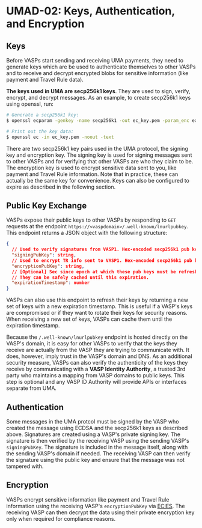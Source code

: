 # UMAD-02: Keys, Authentication, and Encryption

## Keys

Before VASPs start sending and receiving UMA payments, they need to generate keys which are be used to authenticate themselves to other VASPs and to receive and decrypt encrypted blobs for sensitive information (like payment and Travel Rule data).

**The keys used in UMA are secp256k1 keys**. They are used to sign, verify, encrypt, and decrypt messages. As an example, to create secp256k1 keys using openssl, run:

```bash
# Generate a secp256k1 key:
$ openssl ecparam -genkey -name secp256k1 -out ec_key.pem -param_enc explicit

# Print out the key data:
$ openssl ec -in ec_key.pem -noout -text
```

There are two secp256k1 key pairs used in the UMA protocol, the signing key and encryption key. The signing key is used for signing messages sent to other VASPs and for verifying that other VASPs are who they claim to be. The encryption key is used to encrypt sensitive data sent to you, like payment and Travel Rule information. Note that in practice, these can actually be the same key for convenience. Keys can also be configured to expire as described in the following section.

## Public Key Exchange

VASPs expose their public keys to other VASPs by responding to `GET` requests at the endpoint `https://<vaspdomain>/.well-known/lnurlpubkey`. This endpoint returns a JSON object with the following structure:

```json
{
  // Used to verify signatures from VASP1. Hex-encoded secp256k1 pub key string.
  "signingPubKey": string,
  // Used to encrypt TR info sent to VASP1. Hex-encoded secp256k1 pub key string.
  "encryptionPubKey": string,
  // [Optional] Sec since epoch at which these pub keys must be refreshed.
  // They can be safely cached until this expiration.
  "expirationTimestamp": number
}
```

VASPs can also use this endpoint to refresh their keys by returning a new set of keys with a new expiration timestamp. This is useful if a VASP's keys are compromised or if they want to rotate their keys for security reasons. When receiving a new set of keys, VASPs can cache them until the expiration timestamp.

Because the `/.well-known/lnurlpubkey` endpoint is hosted directly on the VASP's domain, it is easy for other VASPs to verify that the keys they receive are actually from the VASP they are trying to communicate with. It does, however, imply trust in the VASP's domain and DNS. As an additional security measure, VASPs can also verify the authenticity of the keys they receive by communicating with a **VASP Identity Authority**, a trusted 3rd party who maintains a mapping from VASP domains to public keys. This step is optional and any VASP ID Authority will provide APIs or interfaces separate from UMA.

## Authentication

Some messages in the UMA protcol must be signed by the VASP who created the message using ECDSA and the secp256k1 keys as described above. Signatures are created using a VASP's private signing key. The signature is then verified by the receiving VASP using the sending VASP's `signingPubKey`. The signature is included in the message itself, along with the sending VASP's domain if needed. The receiving VASP can then verify the signature using the public key and ensure that the message was not tampered with.

## Encryption

VASPs encrypt sensitive information like payment and Travel Rule information using the receiving VASP's `encryptionPubKey` via [ECIES](https://cryptobook.nakov.com/asymmetric-key-ciphers/ecies-public-key-encryption). The receiving VASP can then decrypt the data using their private encryption key only when required for compliance reasons.
